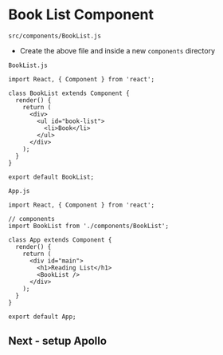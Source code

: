 # Book List Component
`src/components/BookList.js`

* Create the above file and inside a new `components` directory

`BookList.js`

```
import React, { Component } from 'react';

class BookList extends Component {
  render() {
    return (
      <div>
        <ul id="book-list">
          <li>Book</li>
        </ul>
      </div>
    );
  }
}

export default BookList;
```

`App.js`

```
import React, { Component } from 'react';

// components
import BookList from './components/BookList';

class App extends Component {
  render() {
    return (
      <div id="main">
        <h1>Reading List</h1>
        <BookList />
      </div>
    );
  }
}

export default App;
```

## Next - setup Apollo
